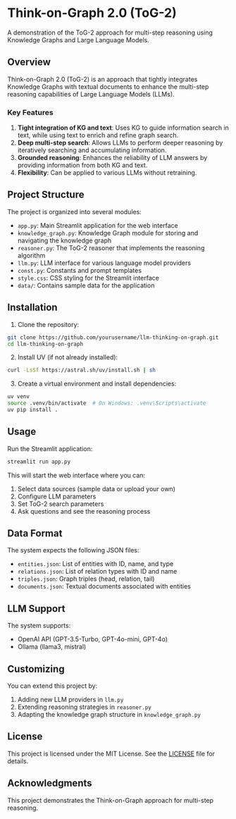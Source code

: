 # Think-on-Graph 2.0 (ToG-2)

A demonstration of the ToG-2 approach for multi-step reasoning using Knowledge Graphs and Large Language Models.

## Overview

Think-on-Graph 2.0 (ToG-2) is an approach that tightly integrates Knowledge Graphs with textual documents to enhance the multi-step reasoning capabilities of Large Language Models (LLMs).

### Key Features

1. **Tight integration of KG and text**: Uses KG to guide information search in text, while using text to enrich and refine graph search.
2. **Deep multi-step search**: Allows LLMs to perform deeper reasoning by iteratively searching and accumulating information.
3. **Grounded reasoning**: Enhances the reliability of LLM answers by providing information from both KG and text.
4. **Flexibility**: Can be applied to various LLMs without retraining.

## Project Structure

The project is organized into several modules:

- `app.py`: Main Streamlit application for the web interface
- `knowledge_graph.py`: Knowledge Graph module for storing and navigating the knowledge graph
- `reasoner.py`: The ToG-2 reasoner that implements the reasoning algorithm
- `llm.py`: LLM interface for various language model providers
- `const.py`: Constants and prompt templates
- `style.css`: CSS styling for the Streamlit interface
- `data/`: Contains sample data for the application

## Installation

1. Clone the repository:
```bash
git clone https://github.com/yourusername/llm-thinking-on-graph.git
cd llm-thinking-on-graph
```

2. Install UV (if not already installed):
```bash
curl -LsSf https://astral.sh/uv/install.sh | sh
```

3. Create a virtual environment and install dependencies:
```bash
uv venv
source .venv/bin/activate  # On Windows: .venv\Scripts\activate
uv pip install .
```

## Usage

Run the Streamlit application:
```bash
streamlit run app.py
```

This will start the web interface where you can:
1. Select data sources (sample data or upload your own)
2. Configure LLM parameters 
3. Set ToG-2 search parameters
4. Ask questions and see the reasoning process

## Data Format

The system expects the following JSON files:
- `entities.json`: List of entities with ID, name, and type
- `relations.json`: List of relation types with ID and name
- `triples.json`: Graph triples (head, relation, tail)
- `documents.json`: Textual documents associated with entities

## LLM Support

The system supports:
- OpenAI API (GPT-3.5-Turbo, GPT-4o-mini, GPT-4o)
- Ollama (llama3, mistral)

## Customizing

You can extend this project by:
1. Adding new LLM providers in `llm.py`
2. Extending reasoning strategies in `reasoner.py`
3. Adapting the knowledge graph structure in `knowledge_graph.py`

## License

This project is licensed under the MIT License. See the [LICENSE](LICENSE) file for details.

## Acknowledgments

This project demonstrates the Think-on-Graph approach for multi-step reasoning.
